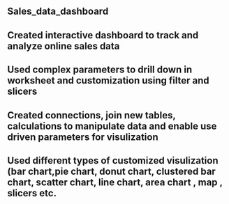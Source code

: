 ##
## Sales_data_dashboard

##
## Created interactive dashboard to track and analyze online sales data

##
## Used complex parameters to drill down in worksheet and customization using filter and slicers

##
## Created connections, join new tables, calculations to manipulate data and enable use driven parameters for visulization

##
## Used different types of customized visulization (bar chart,pie chart, donut chart, clustered bar chart, scatter chart, line chart, area chart , map , slicers etc.

##
